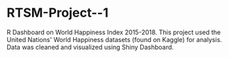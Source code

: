 # RTSM-Project--1
R Dashboard on World Happiness Index 2015-2018.
This project used the United Nations' World Happiness datasets (found on Kaggle) for analysis. Data was cleaned and visualized using Shiny Dashboard.

